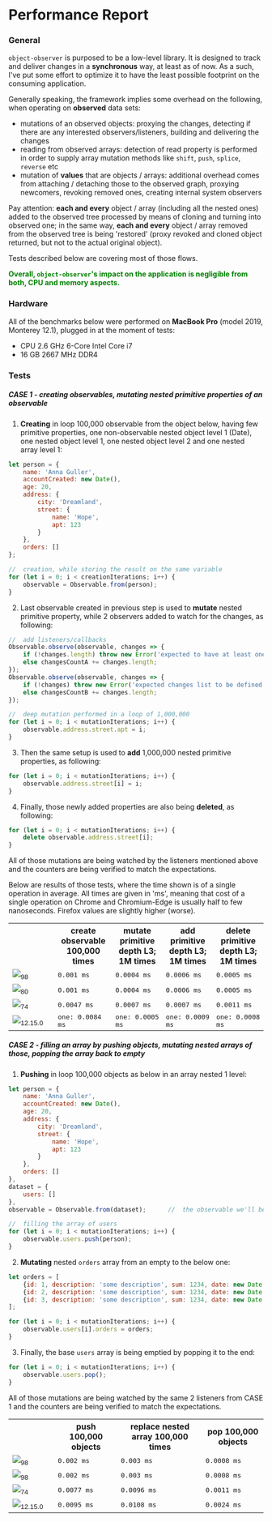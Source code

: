 # Performance Report

### General
`object-observer` is purposed to be a low-level library.
It is designed to track and deliver changes in a __synchronous__ way, at least as of now.
As a such, I've put some effort to optimize it to have the least possible footprint on the consuming application.

Generally speaking, the framework implies some overhead on the following, when operating on __observed__ data sets:
- mutations of an observed objects: proxying the changes, detecting if there are any interested observers/listeners, building and delivering the changes
- reading from observed arrays: detection of read property is performed in order to supply array mutation methods like `shift`, `push`, `splice`, `reverse` etc
- mutation of __values__ that are objects / arrays: additional overhead comes from attaching / detaching those to the observed graph, proxying newcomers, revoking removed ones, creating internal system observers

Pay attention: __each and every__ object / array (including all the nested ones) added to the observed tree processed by means of cloning and turning into observed one; in the same way, __each and every__ object / array removed from the observed tree is being 'restored' (proxy revoked and cloned object returned, but not to the actual original object).

Tests described below are covering most of those flows.

<span style="color:green">__Overall, `object-observer`'s impact on the application is negligible from both, CPU and memory aspects.__
</span>

### Hardware
All of the benchmarks below were performed on __MacBook Pro__ (model 2019, Monterey 12.1), plugged in at the moment of tests:
- CPU 2.6 GHz 6-Core Intel Core i7
- 16 GB 2667 MHz DDR4

### Tests

##### __CASE 1__ - creating observables, mutating nested primitive properties of an observable

1. __Creating__ in loop 100,000 observable from the object below, having few primitive properties, one non-observable nested object level 1 (Date), one nested object level 1, one nested object level 2 and one nested array level 1:
```javascript
let person = {
    name: 'Anna Guller',
    accountCreated: new Date(),
    age: 20,
    address: {
        city: 'Dreamland',
        street: {
            name: 'Hope',
            apt: 123
        }
    },
    orders: []
};

//  creation, while storing the result on the same variable
for (let i = 0; i < creationIterations; i++) {
    observable = Observable.from(person);
}
```

2. Last observable created in previous step is used to __mutate__ nested primitive property, while 2 observers added to watch for the changes, as following:
```javascript
//	add listeners/callbacks
Observable.observe(observable, changes => {
    if (!changes.length) throw new Error('expected to have at least one change in the list');
    else changesCountA += changes.length;
});
Observable.observe(observable, changes => {
    if (!changes) throw new Error('expected changes list to be defined');
    else changesCountB += changes.length;
});

//  deep mutation performed in a loop of 1,000,000
for (let i = 0; i < mutationIterations; i++) {
    observable.address.street.apt = i;
}
```

3. Then the same setup is used to __add__ 1,000,000 nested primitive properties, as following:
```javascript
for (let i = 0; i < mutationIterations; i++) {
    observable.address.street[i] = i;
}
```

4. Finally, those newly added properties are also being __deleted__, as following:
```javascript
for (let i = 0; i < mutationIterations; i++) {
    delete observable.address.street[i];
}
```

All of those mutations are being watched by the listeners mentioned above and the counters are being verified to match the expectations.

Below are results of those tests, where the time shown is of a single operation in average.
All times are given in 'ms', meaning that cost of a single operation on Chrome and Chromium-Edge is usually half to few nanoseconds. Firefox values are slightly higher (worse).

<table>
    <tr>
        <th style="width:75px;white-space:nowrap"></th>
        <th>create observable<br>100,000 times</th>
        <th>mutate primitive<br>depth L3; 1M times</th>
        <th>add primitive<br>depth L3; 1M times</th>
        <th>delete primitive<br>depth L3; 1M times</th>
    </tr>
    <tr style="font-family:monospace">
        <td style="width:75px;white-space:nowrap;font-family:sans-serif"><img src="browser-icons/chrome.png"><sub>98</sub></td>
        <td>
            0.001 ms
        </td>
        <td>
            0.0004 ms
        </td>
        <td>
            0.0006 ms
        </td>
        <td>
            0.0005 ms
        </td>
    </tr>
    <tr style="font-family:monospace">
        <td style="width:75px;white-space:nowrap;font-family:sans-serif"><img src="browser-icons/edge-chromium.png"><sub>80</sub></td>
        <td>
            0.001 ms
        </td>
        <td>
            0.0004 ms
        </td>
        <td>
            0.0006 ms
        </td>
        <td>
            0.0005 ms
        </td>
    </tr>
    <tr style="font-family:monospace">
        <td style="width:75px;white-space:nowrap;font-family:sans-serif"><img src="browser-icons/firefox.png"><sub>74</sub></td>
        <td>
            0.0047 ms
        </td>
        <td>
            0.0007 ms
        </td>
        <td>
            0.0007 ms
        </td>
        <td>
            0.0011 ms
        </td>
    </tr>
    <tr style="font-family:monospace">
        <td style="width:75px;white-space:nowrap;font-family:sans-serif"><img src="browser-icons/nodejs.png"><sub>12.15.0</sub></td>
        <td>
            one: 0.0084 ms
        </td>
        <td>
            one: 0.0005 ms
        </td>
        <td>
            one: 0.0009 ms
        </td>
        <td>
            one: 0.0008 ms
        </td>
    </tr>
</table>

##### __CASE 2__ - filling an array by pushing objects, mutating nested arrays of those, popping the array back to empty

1. __Pushing__ in loop 100,000 objects as below in an array nested 1 level:
```javascript
let person = {
    name: 'Anna Guller',
    accountCreated: new Date(),
    age: 20,
    address: {
        city: 'Dreamland',
        street: {
            name: 'Hope',
            apt: 123
        }
    },
    orders: []
},
dataset = {
    users: []
},
observable = Observable.from(dataset);      //  the observable we'll be working with

//  filling the array of users
for (let i = 0; i < mutationIterations; i++) {
    observable.users.push(person);
}
```

2. __Mutating__ nested `orders` array from an empty to the below one:
```javascript
let orders = [
    {id: 1, description: 'some description', sum: 1234, date: new Date()},
    {id: 2, description: 'some description', sum: 1234, date: new Date()},
    {id: 3, description: 'some description', sum: 1234, date: new Date()}
];

for (let i = 0; i < mutationIterations; i++) {
    observable.users[i].orders = orders;
}
```

3. Finally, the base `users` array is being emptied by popping it to the end:
```javascript
for (let i = 0; i < mutationIterations; i++) {
    observable.users.pop();
}
```

All of those mutations are being watched by the same 2 listeners from CASE 1 and the counters are being verified to match the expectations.

<table>
    <tr>
        <th style="width:75px;white-space:nowrap"></th>
        <th>push 100,000 objects</th>
        <th>replace nested array 100,000 times</th>
        <th>pop 100,000 objects</th>
    </tr>
    <tr style="font-family:monospace">
        <td style="width:75px;white-space:nowrap;font-family:sans-serif"><img src="browser-icons/chrome.png"><sub>98</sub></td>
        <td>
            0.002 ms
        </td>
        <td>
            0.003 ms
        </td>
        <td>
            0.0008 ms
        </td>
    </tr>
    <tr style="font-family:monospace">
        <td style="width:75px;white-space:nowrap;font-family:sans-serif"><img src="browser-icons/edge-chromium.png"><sub>98</sub></td>
        <td>
            0.002 ms
        </td>
        <td>
            0.003 ms
        </td>
        <td>
            0.0008 ms
        </td>
    </tr>
    <tr style="font-family:monospace">
        <td style="width:75px;white-space:nowrap;font-family:sans-serif"><img src="browser-icons/firefox.png"><sub>74</sub></td>
        <td>
            0.0077 ms
        </td>
        <td>
            0.0096 ms
        </td>
        <td>
            0.0011 ms
        </td>
    </tr>
    <tr style="font-family:monospace">
        <td style="width:75px;white-space:nowrap;font-family:sans-serif"><img src="browser-icons/nodejs.png"><sub>12.15.0</sub></td>
        <td>
            0.0095 ms
        </td>
        <td>
            0.0108 ms
        </td>
        <td>
            0.0024 ms
        </td>
    </tr>
</table>
